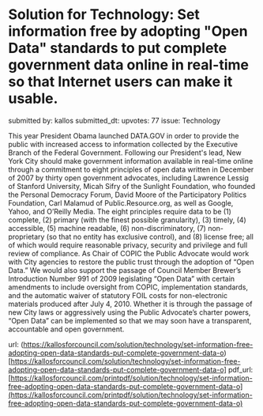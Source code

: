 # Solution for Technology: Set information free by adopting "Open Data" standards to put complete government data online in real-time so that Internet users can make it usable. #

submitted by: kallos
submitted_dt: 
upvotes: 77
issue: Technology

This year President Obama launched DATA.GOV in order to provide the public with increased access to information collected by the Executive Branch of the Federal Government. Following our President's lead, New York City should make government information available in real-time online through a commitment to eight principles of open data written in December of 2007 by thirty open government advocates, including Lawrence Lessig of Stanford University, Micah Sifry of the Sunlight Foundation, who founded the Personal Democracy Forum, David Moore of the Participatory Politics Foundation, Carl Malamud of Public.Resource.org, as well as Google, Yahoo, and O’Reilly Media. The eight principles require data to be (1) complete, (2) primary (with the finest possible granularity), (3) timely, (4) accessible, (5) machine readable, (6) non-discriminatory, (7) non-proprietary (so that no entity has exclusive control), and (8) license free; all of which would require reasonable privacy, security and privilege and full review of compliance.
As Chair of COPIC the Public Advocate would work with City agencies to restore the public trust through the adoption of “Open Data.” We would also support the passage of Council Member Brewer’s Introduction Number 991 of 2009 legislating “Open Data” with certain amendments to include oversight from COPIC, implementation standards, and the automatic waiver of statutory FOIL costs for non-electronic materials produced after July 4, 2010. Whether it is through the passage of new City laws or aggressively using the Public Advocate’s charter powers, “Open Data” can be implemented so that we may soon have a transparent, accountable and open government.

url: (https://kallosforcouncil.com/solution/technology/set-information-free-adopting-open-data-standards-put-complete-government-data-o)[https://kallosforcouncil.com/solution/technology/set-information-free-adopting-open-data-standards-put-complete-government-data-o]
pdf_url: [https://kallosforcouncil.com/printpdf/solution/technology/set-information-free-adopting-open-data-standards-put-complete-government-data-o](https://kallosforcouncil.com/printpdf/solution/technology/set-information-free-adopting-open-data-standards-put-complete-government-data-o)